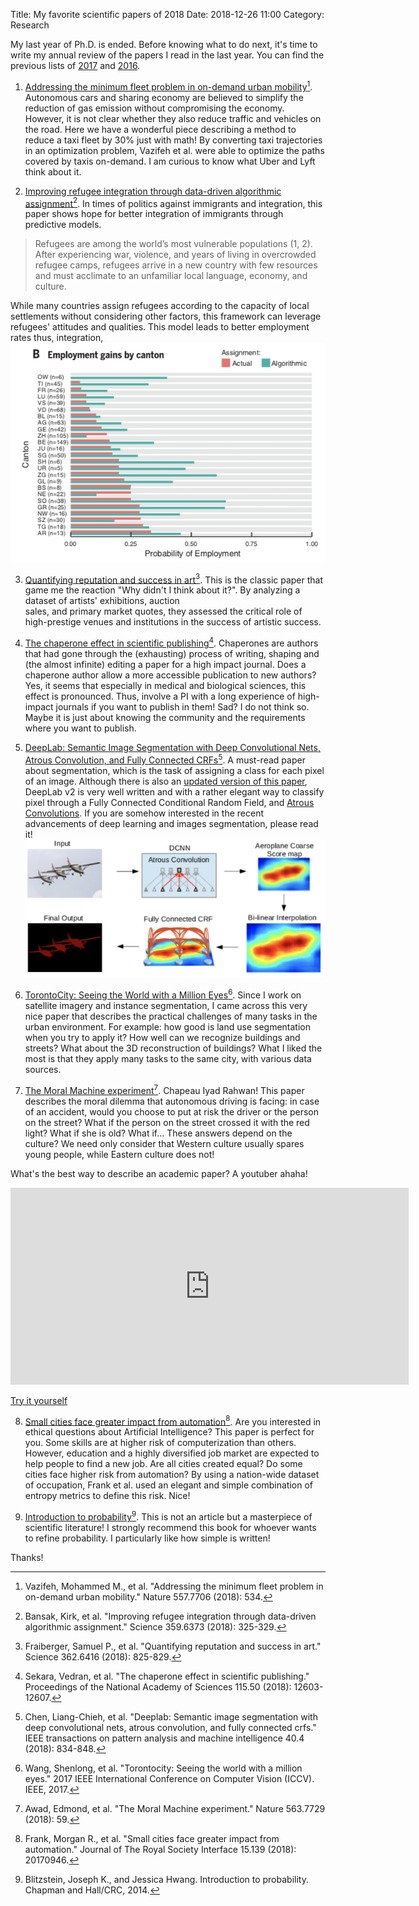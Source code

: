 Title: My favorite scientific papers of 2018
Date: 2018-12-26 11:00
Category: Research

My last year of Ph.D. is ended. Before knowing what to do next, it's time to write my annual review of the papers I read in the last year. You can find the previous lists of [2017](https://www.marcodena.it/blog/my-favorite-scientific-papers-of-2017/) and [2016](https://www.marcodena.it/blog/my-favorite-scientific-papers-of-2016/). 


1. [Addressing the minimum fleet problem in on-demand urban mobility](https://www.nature.com/articles/s41586-018-0095-1)[^1]. Autonomous cars and sharing economy are believed to simplify the reduction of gas emission without compromising the economy. However, it is not clear whether they also reduce traffic and vehicles on the road. Here we have a wonderful piece describing a method to reduce a taxi fleet by 30% just with math! By converting taxi trajectories in an optimization problem, Vazifeh et al. were able to optimize the paths covered by taxis on-demand. I am curious to know what Uber and Lyft think about it. 

2. [Improving refugee integration through data-driven algorithmic assignment](http://science.sciencemag.org/content/359/6373/325)[^2]. In times of politics against immigrants and integration, this paper shows hope for better integration of immigrants through predictive models.

> Refugees are among the world’s most vulnerable populations (1, 2). After experiencing war, violence, and years of living in overcrowded refugee camps, refugees arrive in a new country with few resources and must acclimate to an unfamiliar local language, economy, and culture.

While many countries assign refugees according to the capacity of local settlements without considering other factors, this framework can leverage refugees' attitudes and qualities. This model leads to better employment rates thus, integration,
![relocation of immigrants](/images/relocation-immigrants.png)


3. [Quantifying reputation and success in art](http://science.sciencemag.org/content/early/2018/11/07/science.aau7224)[^3]. This is the classic paper that game me the reaction "Why didn't I think about it?". By analyzing a dataset of artists' exhibitions, auction  
sales, and primary market quotes, they assessed the critical role of high-prestige venues and institutions in the success of artistic success.


4. [The chaperone effect in scientific publishing](https://www.pnas.org/content/115/50/12603)[^4]. Chaperones are authors that had gone through the (exhausting) process of writing, shaping and (the almost infinite) editing a paper for a high impact journal. Does a chaperone author allow a more accessible publication to new authors? Yes, it seems that especially in medical and biological sciences, this effect is pronounced. Thus, involve a PI with a long experience of high-impact journals if you want to publish in them! Sad? I do not think so. Maybe it is just about knowing the community and the requirements where you want to publish.


5. [DeepLab: Semantic Image Segmentation with Deep Convolutional Nets, Atrous Convolution, and Fully Connected CRFs](https://aaai.org/ocs/index.php/AAAI/AAAI17/paper/view/14902)[^5]. A must-read paper about segmentation, which is the task of assigning a class for each pixel of an image. Although there is also an [updated version of this paper](https://arxiv.org/abs/1802.02611), DeepLab v2 is very well written and with a rather elegant way to classify pixel through a Fully Connected Conditional Random Field, and [Atrous Convolutions](https://towardsdatascience.com/types-of-convolutions-in-deep-learning-717013397f4d). If you are somehow interested in the recent advancements of deep learning and images segmentation, please read it!
![Instance Segmentation](/images/segmentation-CRF.png)

6. [TorontoCity: Seeing the World with a Million Eyes](https://ieeexplore.ieee.org/abstract/document/8237589/)[^6]. Since I work on satellite imagery and instance segmentation, I came across this very nice paper that describes the practical challenges of many tasks in the urban environment. For example: how good is land use segmentation when you try to apply it? How well can we recognize buildings and streets? What about the 3D reconstruction of buildings? What I liked the most is that they apply many tasks to the same city, with various data sources.

7. [The Moral Machine experiment](https://www.nature.com/articles/s41586-018-0637-6/)[^7]. Chapeau Iyad Rahwan! This paper describes the moral dilemma that autonomous driving is facing: in case of an accident, would you choose to put at risk the driver or the person on the street? What if the person on the street crossed it with the red light? What if she is old? What if... These answers depend on the culture? We need only consider that Western culture usually spares young people, while Eastern culture does not! 

What's the best way to describe an academic paper? A youtuber ahaha!

<iframe width="637" height="315" src="https://www.youtube.com/embed/9VVqYmf5s18" frameborder="0" allow="autoplay; encrypted-media" allowfullscreen></iframe>

[Try it yourself](http://moralmachine.mit.edu/)

8. [Small cities face greater impact from automation](https://royalsocietypublishing.org/doi/full/10.1098/rsif.2017.0946)[^8]. Are you interested in ethical questions about Artificial Intelligence? This paper is perfect for you. Some skills are at higher risk of computerization than others. However, education and a highly diversified job market are expected to help people to find a new job. Are all cities created equal? Do some cities face higher risk from automation? By using a nation-wide dataset of occupation, Frank et al. used an elegant and simple combination of entropy metrics to define this risk. Nice!

9. [Introduction to probability](https://www.goodreads.com/book/show/21558327-introduction-to-probability)[^9]. This is not an article but a masterpiece of scientific literature! I strongly recommend this book for whoever wants to refine probability. I particularly like how simple is written!


Thanks!



[^1]: Vazifeh, Mohammed M., et al. "Addressing the minimum fleet problem in on-demand urban mobility." Nature 557.7706 (2018): 534.
[^2]: Bansak, Kirk, et al. "Improving refugee integration through data-driven algorithmic assignment." Science 359.6373 (2018): 325-329.
[^3]: Fraiberger, Samuel P., et al. "Quantifying reputation and success in art." Science 362.6416 (2018): 825-829.
[^4]: Sekara, Vedran, et al. "The chaperone effect in scientific publishing." Proceedings of the National Academy of Sciences 115.50 (2018): 12603-12607.
[^5]: Chen, Liang-Chieh, et al. "Deeplab: Semantic image segmentation with deep convolutional nets, atrous convolution, and fully connected crfs." IEEE transactions on pattern analysis and machine intelligence 40.4 (2018): 834-848.
[^6]: Wang, Shenlong, et al. "Torontocity: Seeing the world with a million eyes." 2017 IEEE International Conference on Computer Vision (ICCV). IEEE, 2017.
[^7]: Awad, Edmond, et al. "The Moral Machine experiment." Nature 563.7729 (2018): 59.
[^8]: Frank, Morgan R., et al. "Small cities face greater impact from automation." Journal of The Royal Society Interface 15.139 (2018): 20170946.
[^9]: Blitzstein, Joseph K., and Jessica Hwang. Introduction to probability. Chapman and Hall/CRC, 2014.


